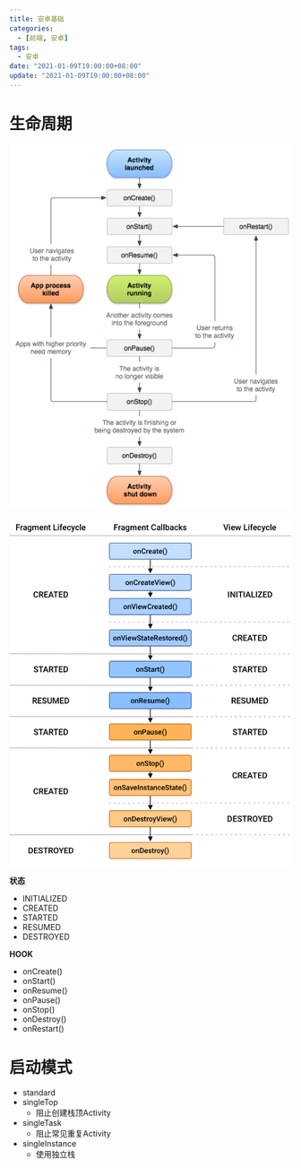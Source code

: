 ```yaml
---
title: 安卓基础
categories: 
  - [前端, 安卓]
tags:
  - 安卓
date: "2021-01-09T19:00:00+08:00"
update: "2021-01-09T19:00:00+08:00"
---
```


# 生命周期

![](basic/002.png)

![](basic/001.png)

**状态**

- INITIALIZED
- CREATED
- STARTED
- RESUMED
- DESTROYED

**HOOK**

- onCreate()
- onStart()
- onResume()
- onPause()
- onStop()
- onDestroy()
- onRestart()

# 启动模式

- standard
- singleTop
  - 阻止创建栈顶Activity
- singleTask
  - 阻止常见重复Activity
- singleInstance
  - 使用独立栈